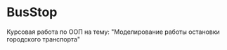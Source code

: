 BusStop
=======

Курсовая работа по ООП на тему: "Моделирование работы остановки городского транспорта"
